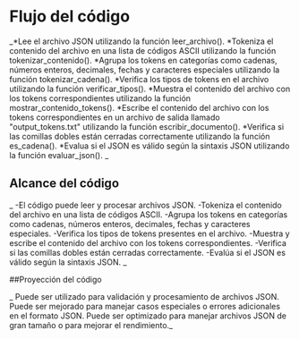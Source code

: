 # Flujo del código

_*Lee el archivo JSON utilizando la función leer_archivo().
 *Tokeniza el contenido del archivo en una lista de códigos ASCII utilizando la función tokenizar_contenido().
 *Agrupa los tokens en categorías como cadenas, números enteros, decimales, fechas y caracteres especiales utilizando la función tokenizar_cadena().
 *Verifica los tipos de tokens en el archivo utilizando la función verificar_tipos().
 *Muestra el contenido del archivo con los tokens correspondientes utilizando la función mostrar_contenido_tokens().
 *Escribe el contenido del archivo con los tokens correspondientes en un archivo de salida llamado "output_tokens.txt" utilizando la función escribir_documento().
 *Verifica si las comillas dobles están cerradas correctamente utilizando la función es_cadena().
 *Evalua si el JSON es válido según la sintaxis JSON utilizando la función evaluar_json().
_

## Alcance del código 

_
    -El código puede leer y procesar archivos JSON.
    -Tokeniza el contenido del archivo en una lista de códigos ASCII.
    -Agrupa los tokens en categorías como cadenas, números enteros, decimales, fechas y caracteres especiales.
    -Verifica los tipos de tokens presentes en el archivo.
    -Muestra y escribe el contenido del archivo con los tokens correspondientes.
    -Verifica si las comillas dobles están cerradas correctamente.
    -Evalúa si el JSON es válido según la sintaxis JSON.
_

##Proyección del código


  _ Puede ser utilizado para validación y procesamiento de archivos JSON.
    Puede ser mejorado para manejar casos especiales o errores adicionales en el formato JSON.
    Puede ser optimizado para manejar archivos JSON de gran tamaño o para mejorar el rendimiento._

